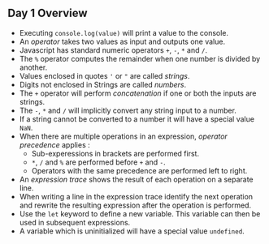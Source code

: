 ## Day 1 Overview
* Executing `console.log(value)` will print a value to the console.
* An *operator* takes two values as input and outputs one value.
* Javascript has standard numeric operators `+`, `-`, `*` and `/`.
* The `%` operator computes the remainder when one number is divided by another.
* Values enclosed in quotes `'` or `"` are called *strings*.
* Digits not enclosed in Strings are called *numbers*.
* The `+` operator will perform *concatenation* if one or both the inputs are strings.
* The `-`, `*` and `/` will implicitly convert any string input to a number.
* If a string cannot be converted to a number it will have a special value `NaN`.
* When there are multiple operations in an expression, *operator precedence* applies :
  * Sub-experessions in brackets are performed first.
  * `*`, `/` and `%` are performed before `+` and `-`.
  * Operators with the same precedence are performed left to right.
* An *expression trace* shows the result of each operation on a separate line.
* When writing a line in the expression trace identify the next operation and rewrite the resulting expression after the operation is performed.
* Use the `let` keyword to define a new variable. This variable can then be used in subsequent expressions.
* A variable which is uninitialized will have a special value `undefined`.


 
